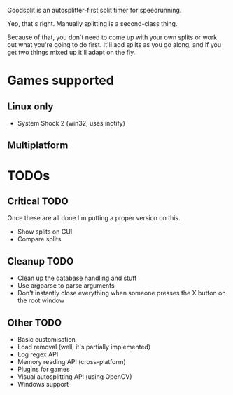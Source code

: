 Goodsplit is an autosplitter-first split timer for speedrunning.

Yep, that's right. Manually splitting is a second-class thing.

Because of that, you don't need to come up with your own splits or work out what you're going to do first. It'll add splits as you go along, and if you get two things mixed up it'll adapt on the fly.

# Games supported

## Linux only

* System Shock 2 (win32, uses inotify)

## Multiplatform

# TODOs

## Critical TODO

Once these are all done I'm putting a proper version on this.

* Show splits on GUI
* Compare splits

## Cleanup TODO

* Clean up the database handling and stuff
* Use argparse to parse arguments
* Don't instantly close everything when someone presses the X button on the root window

## Other TODO

* Basic customisation
* Load removal (well, it's partially implemented)
* Log regex API
* Memory reading API (cross-platform)
* Plugins for games
* Visual autosplitting API (using OpenCV)
* Windows support

